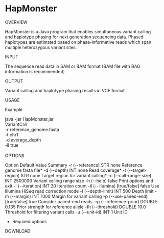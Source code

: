 # HapMonster

OVERVIEW

HapMonster is a Java program that enables simultaneous variant calling and haplotype phasing for next generation sequencing data. Phased haplotypes are estimated based on phase-informative reads which span multiple heterozygous variant sites.

INPUT

The sequence read data in SAM or BAM format (BAM file with BAQ information is recommended)

OUTPUT

Variant calling and haplotype phasing results in VCF format

USAGE

Example

   java -jar HapMonster.jar \
    VariantCall \
    -r reference_genome.fasta \
    -t chr1 \
    -d average_depth \
    -il true \
    <SAM or BAM file> \
    <VCF file>
OPTIONS

Option	Default Value	Summary
-r (--reference) STR
none	Reference genome fasta file*
-d (--depth) INT
none	Read coverage*
-t (--target-region) STR
none	Target region for variant calling*
-c (--call-range-size) INT
2500000	Variant calling range size
-h (--help)
false	Print options and exit
-i (--iteration) INT
20	Iteration count
-il (--illumina) [true/false]
false	Use Illumina HiSeq read correction mode
-l (--depth-limit) INT
500	Depth limit
-m (--margin) INT
1000	Margin for variant calling
-p (--use-paired-end) [true/false]
true	Consider paired-end reads
-rp (--reference-prior) DOUBLE
0.135	Prior strength for reference allele
-th (--threshold) DOUBLE
10.0	Threshold for filtering variant calls
-u (--unit-id) INT
1	Unit ID
* Required options

DOWNLOAD
